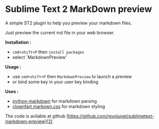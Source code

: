 
Sublime Text 2 MarkDown preview
=====

A simple ST2 plugin to help you preview your markdown files.

Just preview the current md file in your web browser.

**Installation :**

 - `cmd+shift+P` then `install packages`
 - select `MarkdownPreview'

**Usage :**

 - use `cmd+shift+P` then `MarkdownPreview` to launch a preview
 - or bind some key in your user key binding

**Uses :**

 - [python-markdown][0] for markdown parsing
 - [clownfart markown.css][1] for markdown styling

 The code is avilable at github [https://github.com/revolunet/sublimetext-markdown-preview][2]

 [0]: https://github.com/waylan/Python-Markdown
 [1]: https://github.com/clownfart/Markdown-CSS
 [2]: https://github.com/revolunet/sublimetext-markdown-preview